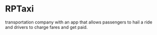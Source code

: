 # RPTaxi

transportation company with an app that allows passengers to hail a ride and drivers to charge fares and get paid.
